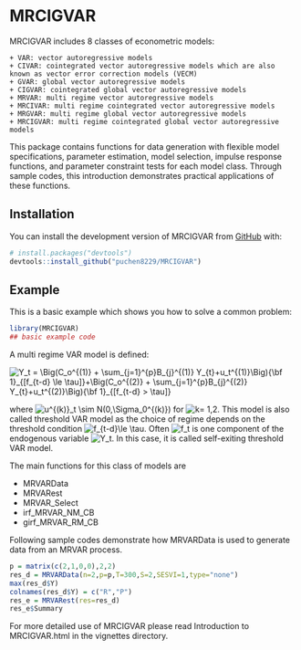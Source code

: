 
<!-- README.md is generated from README.Rmd. Please edit that file -->

# MRCIGVAR

<!-- badges: start -->
<!-- badges: end -->

MRCIGVAR includes 8 classes of econometric models:

    + VAR: vector autoregressive models
    + CIVAR: cointegrated vector autoregressive models which are also known as vector error correction models (VECM)
    + GVAR: global vector autoregressive models
    + CIGVAR: cointegrated global vector autoregressive models
    + MRVAR: multi regime vector autoregressive models
    + MRCIVAR: multi regime cointegrated vector autoregressive models
    + MRGVAR: multi regime global vector autoregressive models
    + MRCIGVAR: multi regime cointegrated global vector autoregressive models

This package contains functions for data generation with flexible model
specifications, parameter estimation, model selection, impulse response
functions, and parameter constraint tests for each model class. Through
sample codes, this introduction demonstrates practical applications of
these functions.

## Installation

You can install the development version of MRCIGVAR from
[GitHub](https://github.com/) with:

``` r
# install.packages("devtools")
devtools::install_github("puchen8229/MRCIGVAR")
```

## Example

This is a basic example which shows you how to solve a common problem:

``` r
library(MRCIGVAR)
## basic example code
```

A multi regime VAR model is defined:

![Y_t = \Big(C_o^{(1)} + \sum\_{j=1}^{p}B\_{j}^{(1)} Y\_{t}+u_t^{(1)}\Big){\bf 1}\_{\[f\_{t-d} \le \tau\]}+\Big(C_o^{(2)} + \sum\_{j=1}^{p}B\_{j}^{(2)} Y\_{t}+u_t^{(2)}\Big){\bf 1}\_{\[f\_{t-d} \> \tau\]}](https://latex.codecogs.com/png.image?%5Cdpi%7B110%7D&space;%5Cbg_white&space;Y_t%20%3D%20%5CBig%28C_o%5E%7B%281%29%7D%20%2B%20%5Csum_%7Bj%3D1%7D%5E%7Bp%7DB_%7Bj%7D%5E%7B%281%29%7D%20Y_%7Bt%7D%2Bu_t%5E%7B%281%29%7D%5CBig%29%7B%5Cbf%201%7D_%7B%5Bf_%7Bt-d%7D%20%5Cle%20%5Ctau%5D%7D%2B%5CBig%28C_o%5E%7B%282%29%7D%20%2B%20%5Csum_%7Bj%3D1%7D%5E%7Bp%7DB_%7Bj%7D%5E%7B%282%29%7D%20Y_%7Bt%7D%2Bu_t%5E%7B%282%29%7D%5CBig%29%7B%5Cbf%201%7D_%7B%5Bf_%7Bt-d%7D%20%3E%20%5Ctau%5D%7D "Y_t = \Big(C_o^{(1)} + \sum_{j=1}^{p}B_{j}^{(1)} Y_{t}+u_t^{(1)}\Big){\bf 1}_{[f_{t-d} \le \tau]}+\Big(C_o^{(2)} + \sum_{j=1}^{p}B_{j}^{(2)} Y_{t}+u_t^{(2)}\Big){\bf 1}_{[f_{t-d} > \tau]}")

where
![u^{(k)}\_t \sim N(0,\Sigma_0^{(k)})](https://latex.codecogs.com/png.image?%5Cdpi%7B110%7D&space;%5Cbg_white&space;u%5E%7B%28k%29%7D_t%20%5Csim%20N%280%2C%5CSigma_0%5E%7B%28k%29%7D%29 "u^{(k)}_t \sim N(0,\Sigma_0^{(k)})")
for
![k= 1,2](https://latex.codecogs.com/png.image?%5Cdpi%7B110%7D&space;%5Cbg_white&space;k%3D%201%2C2 "k= 1,2").
This model is also called threshold VAR model as the choice of regime
depends on the threshold condition
![f\_{t-d}\le \tau](https://latex.codecogs.com/png.image?%5Cdpi%7B110%7D&space;%5Cbg_white&space;f_%7Bt-d%7D%5Cle%20%5Ctau "f_{t-d}\le \tau").
Often
![f_t](https://latex.codecogs.com/png.image?%5Cdpi%7B110%7D&space;%5Cbg_white&space;f_t "f_t")
is one component of the endogenous variable
![Y_t](https://latex.codecogs.com/png.image?%5Cdpi%7B110%7D&space;%5Cbg_white&space;Y_t "Y_t").
In this case, it is called self-exiting threshold VAR model.

The main functions for this class of models are

- MRVARData
- MRVARest
- MRVAR_Select
- irf_MRVAR_NM_CB
- girf_MRVAR_RM_CB

Following sample codes demonstrate how MRVARData is used to generate
data from an MRVAR process.

``` r
p = matrix(c(2,1,0,0),2,2)
res_d = MRVARData(n=2,p=p,T=300,S=2,SESVI=1,type="none")
max(res_d$Y)
colnames(res_d$Y) = c("R","P")
res_e = MRVARest(res=res_d)
res_e$Summary
```

For more detailed use of MRCIGVAR please read Introduction to
MRCIGVAR.html in the vignettes directory.
